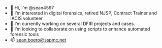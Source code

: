 - 👋 Hi, I’m @sean4597
- 👀 I’m interested in digital forensics, retired NJSP, Contract Trainer and IACIS volunteer
- 🌱 I’m currently working on several DFIR projects and cases.
- 💞️ I’m looking to collaborate on using scripts to enhance automated forensic tools
- 📫 sean.boero@sspmc.net

<!---
sean4597/sean4597 is a ✨ special ✨ repository because its `README.md` (this file) appears on your GitHub profile.
You can click the Preview link to take a look at your changes.
--->
